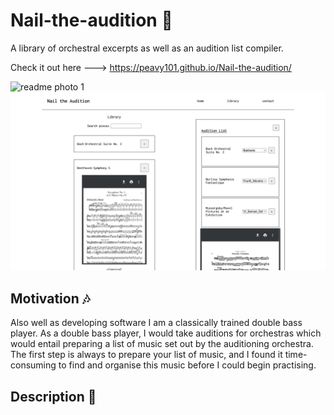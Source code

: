# Nail-the-audition 🎻
 A library of orchestral excerpts as well as an audition list compiler.

 Check it out here ---> https://peavy101.github.io/Nail-the-audition/

![readme photo 1]([readmePhotos/RP1.png](https://github.com/Peavy101/Nail-the-audition/blob/028466941d1510b3e0b5dbf33ce4e83e7bc6fdc3/readmePhotos/RP1.png))
![read me Photo 2](https://github.com/Peavy101/Nail-the-audition/blob/904dc05accf58a93a5605546bdf12a21c43322e5/readmePhotos/RP2.png)

 ## Motivation 🎶
Also well as developing software I am a classically trained double bass player. As a double bass player, I would take auditions for orchestras which would entail preparing a list of music set out by the auditioning orchestra. The first step is always to prepare your list of music, and I found it time-consuming to find and organise this music before I could begin practising.

## Description 🎹
